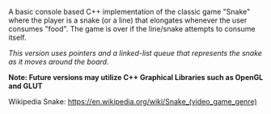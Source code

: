 A basic console based C++ implementation of the classic game "Snake" where the player is a snake (or a line) that elongates whenever the user consumes "food". The game is over if the line/snake attempts to consume itself. 

_This version uses pointers and a linked-list queue that represents the snake as it moves around the board._

**Note: Future versions may utilize C++ Graphical Libraries such as OpenGL and GLUT**

Wikipedia Snake: https://en.wikipedia.org/wiki/Snake_(video_game_genre)
